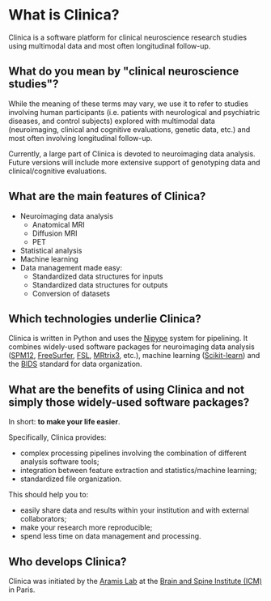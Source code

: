 # What is Clinica?

Clinica is a software platform for clinical neuroscience research studies using multimodal data and most often longitudinal follow-up.

## What do you mean by "clinical neuroscience studies"?
While the meaning of these terms may vary, we use it to refer to studies involving human participants (i.e. patients with neurological and psychiatric diseases, and control subjects) explored with multimodal data (neuroimaging, clinical and cognitive evaluations, genetic data, etc.) and most often involving longitudinal follow-up.

Currently, a large part of Clinica is devoted to neuroimaging data analysis. Future versions will include more extensive support of genotyping data and clinical/cognitive evaluations.

## What are the main features of Clinica?

- Neuroimaging data analysis
    - Anatomical MRI
    - Diffusion MRI
    - PET
- Statistical analysis
- Machine learning
- Data management made easy:
    - Standardized data structures for inputs
    - Standardized data structures for outputs
    - Conversion of datasets

## Which technologies underlie Clinica?

Clinica is written in Python and uses the [Nipype](http://nipype.readthedocs.io/en/latest/) system for pipelining. It combines widely-used software packages for neuroimaging data analysis ([SPM12](http://www.fil.ion.ucl.ac.uk/spm/), [FreeSurfer](https://surfer.nmr.mgh.harvard.edu/), [FSL](https://fsl.fmrib.ox.ac.uk/fsl/fslwiki/), [MRtrix3](http://www.mrtrix.org/), etc.), machine learning ([Scikit-learn](http://scikit-learn.org/)) and the [BIDS](http://bids.neuroimaging.io/) standard for data organization.

## What are the benefits of using Clinica and not simply those widely-used software packages?

In short: **to make your life easier**.

Specifically, Clinica provides:

- complex processing pipelines involving the combination of different analysis software tools;
- integration between feature extraction and statistics/machine learning;
- standardized file organization.

This should help you to:

- easily share data and results within your institution and with external collaborators;
- make your research more reproducible;
- spend less time on data management and processing.


## Who develops Clinica?
Clinica was initiated by the [Aramis Lab](http://www.aramislab.fr/) at the [Brain and Spine Institute (ICM)](https://icm-institute.org/) in Paris.
